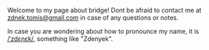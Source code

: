 Welcome to my page about bridge! Dont be afraid to contact me at
[zdnek.tomis@gmail.com](mailto:zdnek.tomis@gmail.com) in case of any questions or notes.

In case you are wondering about how to pronounce my name, it is  
[/ˈzdɛɲɛk/](http://ipa-reader.xyz/?text=ˈzdɛɲɛk), something like "Zdenyek".